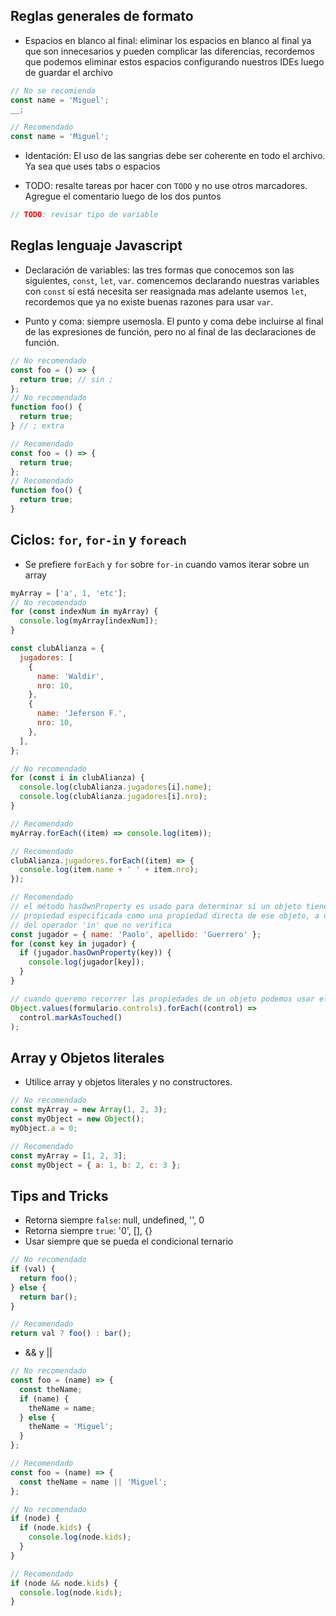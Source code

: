 ## Reglas generales de formato

- Espacios en blanco al final: eliminar los espacios en blanco al final ya que son innecesarios y pueden complicar las diferencias, recordemos que podemos eliminar estos espacios configurando nuestros IDEs luego de guardar el archivo

```javascript
// No se recomienda
const name = 'Miguel';
__;

// Recomendado
const name = 'Miguel';
```

- Identación: El uso de las sangrias debe ser coherente en todo el archivo. Ya sea que uses tabs o espacios

- TODO: resalte tareas por hacer con `TODO` y no use otros marcadores. Agregue el comentario luego de los dos puntos

```javascript
// TODO: revisar tipo de variable
```

## Reglas lenguaje Javascript

- Declaración de variables: las tres formas que conocemos son las siguientes, `const`, `let`, `var`. comencemos declarando nuestras variables con `const` si está necesita ser reasignada mas adelante usemos `let`, recordemos que ya no existe buenas razones para usar `var`.

- Punto y coma: siempre usemosla. El punto y coma debe incluirse al final de las expresiones de función, pero no al final de las declaraciones de función.

```javascript
// No recomendado
const foo = () => {
  return true; // sin ;
};
// No recomendado
function foo() {
  return true;
} // ; extra

// Recomendado
const foo = () => {
  return true;
};
// Recomendado
function foo() {
  return true;
}
```

## Ciclos: `for`, `for-in` y `foreach`

- Se prefiere `forEach` y `for` sobre `for-in` cuando vamos iterar sobre un array

```javascript
myArray = ['a', 1, 'etc'];
// No recomendado
for (const indexNum in myArray) {
  console.log(myArray[indexNum]);
}

const clubAlianza = {
  jugadores: [
    {
      name: 'Waldir',
      nro: 10,
    },
    {
      name: 'Jeferson F.',
      nro: 10,
    },
  ],
};

// No recomendado
for (const i in clubAlianza) {
  console.log(clubAlianza.jugadores[i].name);
  console.log(clubAlianza.jugadores[i].nro);
}

// Recomendado
myArray.forEach((item) => console.log(item));

// Recomendado
clubAlianza.jugadores.forEach((item) => {
  console.log(item.name + ' ' + item.nro);
});

// Recomendado
// el método hasOwnProperty es usado para determinar si un objeto tiene la
// propiedad especificada como una propiedad directa de ese objeto, a diferencia
// del operador 'in' que no verifica
const jugador = { name: 'Paolo', apellido: 'Guerrero' };
for (const key in jugador) {
  if (jugador.hasOwnProperty(key)) {
    console.log(jugador[key]);
  }
}

// cuando queremo recorrer las propiedades de un objeto podemos usar el Object
Object.values(formulario.controls).forEach((control) =>
  control.markAsTouched()
);
```

## Array y Objetos literales

- Utilice array y objetos literales y no constructores.

```javascript
// No recomendado
const myArray = new Array(1, 2, 3);
const myObject = new Object();
myObject.a = 0;

// Recomendado
const myArray = [1, 2, 3];
const myObject = { a: 1, b: 2, c: 3 };
```

## Tips and Tricks

- Retorna siempre `false`: null, undefined, '', 0
- Retorna siempre `true`: '0', [], {}
- Usar siempre que se pueda el condicional ternario

```javascript
// No recomendado
if (val) {
  return foo();
} else {
  return bar();
}

// Recomendado
return val ? foo() : bar();
```

- && y ||

```javascript
// No recomendado
const foo = (name) => {
  const theName;
  if (name) {
    theName = name;
  } else {
    theName = 'Miguel';
  }
};

// Recomendado
const foo = (name) => {
  const theName = name || 'Miguel';
};

// No recomendado
if (node) {
  if (node.kids) {
    console.log(node.kids);
  }
}

// Recomendado
if (node && node.kids) {
  console.log(node.kids);
}
```
